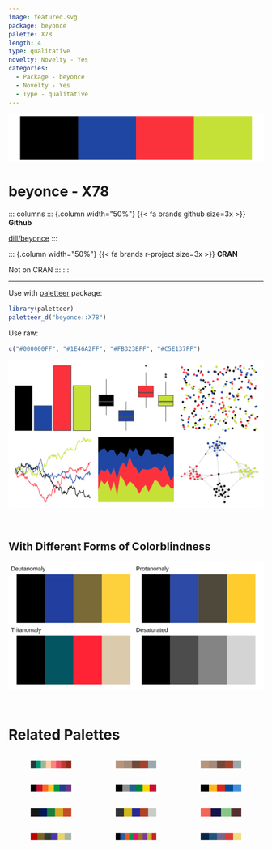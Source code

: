 ```yaml
---
image: featured.svg
package: beyonce
palette: X78
length: 4
type: qualitative
novelty: Novelty - Yes
categories:
  - Package - beyonce
  - Novelty - Yes
  - Type - qualitative
---
```


![](featured.svg)

# beyonce - X78 

::: columns
::: {.column width="50%"}
{{< fa brands github size=3x >}}
**Github**

[dill/beyonce](https://github.com/dill/beyonce)
:::

::: {.column width="50%"}
{{< fa brands r-project size=3x >}}
**CRAN**

Not on CRAN
:::
:::

<hr> 

Use with [paletteer](https://emilhvitfeldt.github.io/paletteer/) package:

```r
library(paletteer)
paletteer_d("beyonce::X78")
```

Use raw:

```r
c("#000000FF", "#1E46A2FF", "#FB323BFF", "#C5E137FF")
``` 

![](examples.png) 

  <br>
  
  ## With Different Forms of Colorblindness
  
  ![](colorblind.svg) 

<br>

# Related Palettes

<div class="list" style="display: grid; grid-template-columns: auto auto auto;"> <figure class="figure">
<a href="../../awtools/a_palette/"> <img src="../../awtools/a_palette/featured.svg" style="width: 100%;" class="figure-img"></a>
</figure> <figure class="figure">
<a href="../../ButterflyColors/hamadryas_feronia/"> <img src="../../ButterflyColors/hamadryas_feronia/featured.svg" style="width: 100%;" class="figure-img"></a>
</figure> <figure class="figure">
<a href="../../ButterflyColors/hamadryas_feronia/"> <img src="../../ButterflyColors/hamadryas_feronia/featured.svg" style="width: 100%;" class="figure-img"></a>
</figure> <figure class="figure">
<a href="../../nbapalettes/nuggets_city2/"> <img src="../../nbapalettes/nuggets_city2/featured.svg" style="width: 100%;" class="figure-img"></a>
</figure> <figure class="figure">
<a href="../../nbapalettes/timberwolves_classic/"> <img src="../../nbapalettes/timberwolves_classic/featured.svg" style="width: 100%;" class="figure-img"></a>
</figure> <figure class="figure">
<a href="../../nbapalettes/nets_city/"> <img src="../../nbapalettes/nets_city/featured.svg" style="width: 100%;" class="figure-img"></a>
</figure> <figure class="figure">
<a href="../../lisa/KazimirMalevich/"> <img src="../../lisa/KazimirMalevich/featured.svg" style="width: 100%;" class="figure-img"></a>
</figure> <figure class="figure">
<a href="../../lisa/LeeKrasner/"> <img src="../../lisa/LeeKrasner/featured.svg" style="width: 100%;" class="figure-img"></a>
</figure> <figure class="figure">
<a href="../../MoMAColors/Andri/"> <img src="../../MoMAColors/Andri/featured.svg" style="width: 100%;" class="figure-img"></a>
</figure> <figure class="figure">
<a href="../../trekcolors/bajoran/"> <img src="../../trekcolors/bajoran/featured.svg" style="width: 100%;" class="figure-img"></a>
</figure> <figure class="figure">
<a href="../../ggthemes/few_Dark/"> <img src="../../ggthemes/few_Dark/featured.svg" style="width: 100%;" class="figure-img"></a>
</figure> <figure class="figure">
<a href="../../NatParksPalettes/Volcanoes/"> <img src="../../NatParksPalettes/Volcanoes/featured.svg" style="width: 100%;" class="figure-img"></a>
</figure> 
</div>
